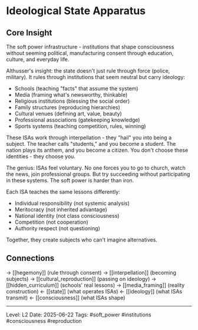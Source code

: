 # Ideological State Apparatus

## Core Insight
The soft power infrastructure - institutions that shape consciousness without seeming political, manufacturing consent through education, culture, and everyday life.

Althusser's insight: the state doesn't just rule through force (police, military). It rules through institutions that seem neutral but carry ideology:
- Schools (teaching "facts" that assume the system)
- Media (framing what's newsworthy, thinkable)
- Religious institutions (blessing the social order)
- Family structures (reproducing hierarchies)
- Cultural venues (defining art, value, beauty)
- Professional associations (gatekeeping knowledge)
- Sports systems (teaching competition, rules, winning)

These ISAs work through interpellation - they "hail" you into being a subject. The teacher calls "students," and you become a student. The nation plays its anthem, and you become a citizen. You don't choose these identities - they choose you.

The genius: ISAs feel voluntary. No one forces you to go to church, watch the news, join professional groups. But try succeeding without participating in these systems. The soft power is harder than iron.

Each ISA teaches the same lessons differently:
- Individual responsibility (not systemic analysis)
- Meritocracy (not inherited advantage)
- National identity (not class consciousness)
- Competition (not cooperation)
- Authority respect (not questioning)

Together, they create subjects who can't imagine alternatives.

## Connections
→ [[hegemony]] (rule through consent)
→ [[interpellation]] (becoming subjects)
→ [[cultural_reproduction]] (passing on ideology)
→ [[hidden_curriculum]] (schools' real lessons)
→ [[media_framing]] (reality construction)
← [[state]] (what operates ISAs)
← [[ideology]] (what ISAs transmit)
← [[consciousness]] (what ISAs shape)

---
Level: L2
Date: 2025-06-22
Tags: #soft_power #institutions #consciousness #reproduction
